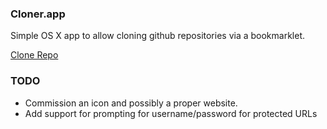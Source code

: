 ### Cloner.app

Simple OS X app to allow cloning github repositories via a bookmarklet.

<a href="javascript:document.location.href='x-com-roobasoft-cloner-cloneurl://'+encodeURIComponent(location.href);">Clone Repo</a>

### TODO
* Commission an icon and possibly a proper website.
* Add support for prompting for username/password for protected URLs
